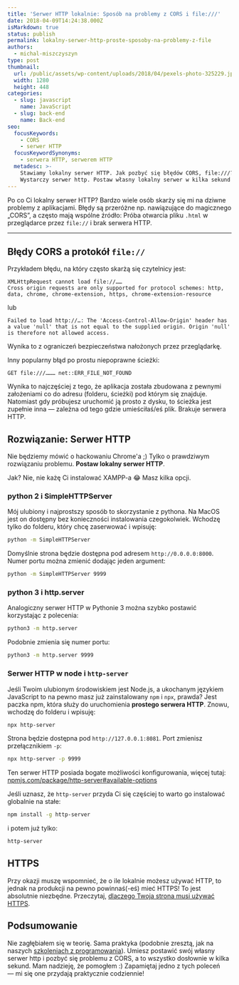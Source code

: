 ```yaml
---
title: 'Serwer HTTP lokalnie: Sposób na problemy z CORS i file:///'
date: 2018-04-09T14:24:38.000Z
isMarkdown: true
status: publish
permalink: lokalny-serwer-http-proste-sposoby-na-problemy-z-file
authors:
  - michal-miszczyszyn
type: post
thumbnail:
  url: /public/assets/wp-content/uploads/2018/04/pexels-photo-325229.jpeg
  width: 1280
  height: 448
categories:
  - slug: javascript
    name: JavaScript
  - slug: back-end
    name: Back-end
seo:
  focusKeywords:
    - CORS
    - serwer HTTP
  focusKeywordSynonyms:
    - serwera HTTP, serwerem HTTP
  metadesc: >-
    Stawiamy lokalny serwer HTTP. Jak pozbyć się błędów CORS, file:///?
    Wystarczy serwer http. Postaw własny lokalny serwer w kilka sekund!
---
```


Po co Ci lokalny serwer HTTP? Bardzo wiele osób skarży się mi na dziwne problemy z aplikacjami. Błędy są przeróżne np. nawiązujące do magicznego „CORS”, a często mają wspólne źródło: Próba otwarcia pliku `.html` w przeglądarce przez `file://` i brak serwera HTTP.

---

## Błędy CORS a protokół `file://`

Przykładem błędu, na który często skarżą się czytelnicy jest:

```
XMLHttpRequest cannot load file://……
Cross origin requests are only supported for protocol schemes: http, data, chrome, chrome-extension, https, chrome-extension-resource
```

lub

```
Failed to load http://…: The 'Access-Control-Allow-Origin' header has a value 'null' that is not equal to the supplied origin. Origin 'null' is therefore not allowed access.
```

Wynika to z ograniczeń bezpieczeństwa nałożonych przez przeglądarkę.

Inny popularny błąd po prostu niepoprawne ścieżki:

```
GET file:///……… net::ERR_FILE_NOT_FOUND
```

Wynika to najczęściej z tego, że aplikacja została zbudowana z pewnymi założeniami co do adresu (folderu, ścieżki) pod którym się znajduje. Natomiast gdy próbujesz uruchomić ją prosto z dysku, to ścieżka jest zupełnie inna — zależna od tego gdzie umieściłaś/eś plik. Brakuje serwera HTTP.

## Rozwiązanie: Serwer HTTP

Nie będziemy mówić o hackowaniu Chrome'a ;) Tylko o prawdziwym rozwiązaniu problemu. **Postaw lokalny serwer HTTP**.

Jak? Nie, nie każę Ci instalować XAMPP-a 😂 Masz kilka opcji.

### python 2 i SimpleHTTPServer

Mój ulubiony i najprostszy sposób to skorzystanie z pythona. Na MacOS jest on dostępny bez konieczności instalowania czegokolwiek. Wchodzę tylko do folderu, który chcę zaserwować i wpisuję:

```bash
python -m SimpleHTTPServer
```

Domyślnie strona będzie dostępna pod adresem `http://0.0.0.0:8000`. Numer portu można zmienić dodając jeden argument:

```bash
python -m SimpleHTTPServer 9999
```

### python 3 i http.server

Analogiczny serwer HTTP w Pythonie 3 można szybko postawić korzystając z polecenia:

```bash
python3 -m http.server
```

Podobnie zmienia się numer portu:

```bash
python3 -m http.server 9999
```

### Serwer HTTP w node i `http-server`

Jeśli Twoim ulubionym środowiskiem jest Node.js, a ukochanym językiem JavaScript to na pewno masz już zainstalowany `npm` i `npx`, prawda? Jest paczka npm, która służy do uruchomienia **prostego serwera HTTP**. Znowu, wchodzę do folderu i wpisuję:

```bash
npx http-server
```

Strona będzie dostępna pod `http://127.0.0.1:8081`. Port zmienisz przełącznikiem `-p`:

```bash
npx http-server -p 9999
```

Ten serwer HTTP posiada bogate możliwości konfigurowania, więcej tutaj: [npmjs.com/package/http-server#available-options](https://www.npmjs.com/package/http-server#available-options)

Jeśli uznasz, że `http-server` przyda Ci się częściej to warto go instalować globalnie na stałe:

```bash
npm install -g http-server
```

i potem już tylko:

```bash
http-server
```

## HTTPS

Przy okazji muszę wspomnieć, że o ile lokalnie możesz używać HTTP, to jednak na produkcji na pewno powinnaś(-eś) mieć HTTPS! To jest absolutnie niezbędne. Przeczytaj, [dlaczego Twoja strona musi używać HTTPS](https://typeofweb.com/twoja-strona-powinna-byc-na-https/).

## Podsumowanie

Nie zagłębiałem się w teorię. Sama praktyka (podobnie zresztą, jak na naszych [szkoleniach z programowania](https://typeofweb.com/szkolenia?utm_source=https%3A%2F%2Ftypeofweb.com%2F&utm_medium=courses_slogan_manual)). Umiesz postawić swój własny serwer http i pozbyć się problemu z CORS, a to wszystko dosłownie w kilka sekund. Mam nadzieję, że pomogłem :) Zapamiętaj jedno z tych poleceń — mi się one przydają praktycznie codziennie!
